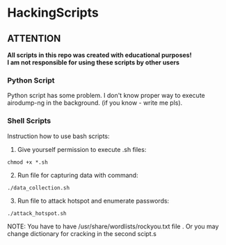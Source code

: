 # HackingScripts

## **ATTENTION**
**All scripts in this repo was created with educational purposes!** <br/>
**I am not responsible for using these scripts by other users**


### Python Script
Python script has some problem. I don't know proper way to execute airodump-ng in the background. (if you know - write me pls).

### Shell Scripts
Instruction how to use bash scripts:
  1. Give yourself permission to execute .sh files: 
  ```
  chmod +x *.sh
  ```
  2. Run file for capturing data with command:
  ```
  ./data_collection.sh
  ```
  3. Run file to attack hotspot and enumerate passwords:
  ```
  ./attack_hotspot.sh
  ```
  NOTE: You have to have /usr/share/wordlists/rockyou.txt file . Or you may change dictionary for cracking in the second scipt.s
